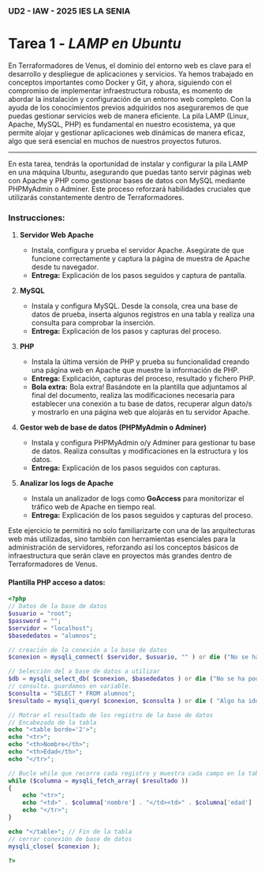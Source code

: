 
### UD2 - IAW - 2025 IES LA SENIA

# Tarea 1 - *LAMP en Ubuntu*

En Terraformadores de Venus, el dominio del entorno web es clave para el desarrollo y despliegue de aplicaciones y servicios. Ya hemos trabajado en conceptos importantes como Docker y Git, y ahora, siguiendo con el compromiso de implementar infraestructura robusta, es momento de abordar la instalación y configuración de un entorno web completo. Con la ayuda de los conocimientos previos adquiridos nos aseguraremos de que puedas gestionar servicios web de manera eficiente. La pila LAMP (Linux, Apache, MySQL, PHP) es fundamental en nuestro ecosistema, ya que permite alojar y gestionar aplicaciones web dinámicas de manera eficaz, algo que será esencial en muchos de nuestros proyectos futuros.

---

En esta tarea, tendrás la oportunidad de instalar y configurar la pila LAMP en una máquina Ubuntu, asegurando que puedas tanto servir páginas web con Apache y PHP como gestionar bases de datos con MySQL mediante PHPMyAdmin o Adminer. Este proceso reforzará habilidades cruciales que utilizarás constantemente dentro de Terraformadores.

### Instrucciones:

1. **Servidor Web Apache**
   - Instala, configura y prueba el servidor Apache. Asegúrate de que funcione correctamente y captura la página de muestra de Apache desde tu navegador.
   - **Entrega:** Explicación de los pasos seguidos y captura de pantalla.

2. **MySQL**
   - Instala y configura MySQL. Desde la consola, crea una base de datos de prueba, inserta algunos registros en una tabla y realiza una consulta para comprobar la inserción.
   - **Entrega:** Explicación de los pasos y capturas del proceso.

3. **PHP**
   - Instala la última versión de PHP y prueba su funcionalidad creando una página web en Apache que muestre la información de PHP.
   - **Entrega:** Explicación, capturas del proceso, resultado y fichero PHP.
   - **Bola extra:** Bola extra! Basándote en la plantilla que adjuntamos al final del documento, realiza las modificaciones necesaria para establecer una conexión a tu base de datos, recuperar algun dato/s y mostrarlo en una página web que alojarás en tu servidor Apache. 
4. **Gestor web de base de datos (PHPMyAdmin o Adminer)**
   - Instala y configura PHPMyAdmin o/y Adminer para gestionar tu base de datos. Realiza consultas y modificaciones en la estructura y los datos.
   - **Entrega:** Explicación de los pasos seguidos con capturas.

5. **Analizar los logs de Apache**
   - Instala un analizador de logs como **GoAccess** para monitorizar el tráfico web de Apache en tiempo real.
   - **Entrega:** Explicación de los pasos seguidos y capturas del proceso.

Este ejercicio te permitirá no solo familiarizarte con una de las arquitecturas web más utilizadas, sino también con herramientas esenciales para la administración de servidores, reforzando así los conceptos básicos de infraestructura que serán clave en proyectos más grandes dentro de Terraformadores de Venus.



#### Plantilla PHP acceso a datos:
```php
<?php
// Datos de la base de datos
$usuario = "root";
$password = "";
$servidor = "localhost";
$basededatos = "alumnos";

// creación de la conexión a la base de datos
$conexion = mysqli_connect( $servidor, $usuario, "" ) or die ("No se ha podido conectar al servidor de Base de datos");

// Selección del a base de datos a utilizar
$db = mysqli_select_db( $conexion, $basededatos ) or die ("No se ha podido conectar a la base de datos" );
// consulta. guardamos en variable.
$consulta = "SELECT * FROM alumnos";
$resultado = mysqli_query( $conexion, $consulta ) or die ( "Algo ha ido mal en la consulta");

// Motrar el resultado de los registro de la base de datos
// Encabezado de la tabla
echo "<table borde='2'>";
echo "<tr>";
echo "<th>Nombre</th>";
echo "<th>Edad</th>";
echo "</tr>";

// Bucle while que recorre cada registro y muestra cada campo en la tabla.
while ($columna = mysqli_fetch_array( $resultado ))
{
    echo "<tr>";
    echo "<td>" . $columna['nombre'] . "</td><td>" . $columna['edad'] . "</td>";
    echo "</tr>";
}

echo "</table>"; // Fin de la tabla
// cerrar conexión de base de datos
mysqli_close( $conexion );

?>
```